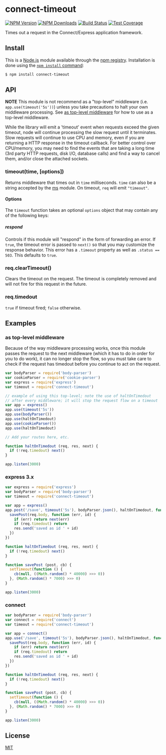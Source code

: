# connect-timeout

[![NPM Version][npm-image]][npm-url]
[![NPM Downloads][downloads-image]][downloads-url]
[![Build Status][travis-image]][travis-url]
[![Test Coverage][coveralls-image]][coveralls-url]

Times out a request in the Connect/Express application framework.

## Install

This is a [Node.js](https://nodejs.org/en/) module available through the
[npm registry](https://www.npmjs.com/). Installation is done using the
[`npm install` command](https://docs.npmjs.com/getting-started/installing-npm-packages-locally):

```sh
$ npm install connect-timeout
```

## API

**NOTE** This module is not recommend as a "top-level" middleware (i.e.
`app.use(timeout('5s'))`) unless you take precautions to halt your own
middleware processing. See [as top-level middleware](#as-top-level-middleware)
for how to use as a top-level middleware.

While the library will emit a 'timeout' event when requests exceed the given
timeout, node will continue processing the slow request until it terminates.
Slow requests will continue to use CPU and memory, even if you are returning
a HTTP response in the timeout callback. For better control over CPU/memory,
you may need to find the events that are taking a long time (3rd party HTTP
requests, disk I/O, database calls) and find a way to cancel them, and/or
close the attached sockets.

### timeout(time, [options])

Returns middleware that times out in `time` milliseconds. `time` can also
be a string accepted by the [ms](https://www.npmjs.org/package/ms#readme)
module. On timeout, `req` will emit `"timeout"`.

#### Options

The `timeout` function takes an optional `options` object that may contain
any of the following keys:

##### respond

Controls if this module will "respond" in the form of forwarding an error.
If `true`, the timeout error is passed to `next()` so that you may customize
the response behavior. This error has a `.timeout` property as well as
`.status == 503`. This defaults to `true`.

### req.clearTimeout()

Clears the timeout on the request. The timeout is completely removed and
will not fire for this request in the future.

### req.timedout

`true` if timeout fired; `false` otherwise.

## Examples

### as top-level middleware

Because of the way middleware processing works, once this module
passes the request to the next middleware (which it has to do in order
for you to do work), it can no longer stop the flow, so you must take
care to check if the request has timedout before you continue to act
on the request.

```javascript
var bodyParser = require('body-parser')
var cookieParser = require('cookie-parser')
var express = require('express')
var timeout = require('connect-timeout')

// example of using this top-level; note the use of haltOnTimedout
// after every middleware; it will stop the request flow on a timeout
var app = express()
app.use(timeout('5s'))
app.use(bodyParser())
app.use(haltOnTimedout)
app.use(cookieParser())
app.use(haltOnTimedout)

// Add your routes here, etc.

function haltOnTimedout (req, res, next) {
  if (!req.timedout) next()
}

app.listen(3000)
```

### express 3.x

```javascript
var express = require('express')
var bodyParser = require('body-parser')
var timeout = require('connect-timeout')

var app = express()
app.post('/save', timeout('5s'), bodyParser.json(), haltOnTimedout, function (req, res, next) {
  savePost(req.body, function (err, id) {
    if (err) return next(err)
    if (req.timedout) return
    res.send('saved as id ' + id)
  })
})

function haltOnTimedout (req, res, next) {
  if (!req.timedout) next()
}

function savePost (post, cb) {
  setTimeout(function () {
    cb(null, ((Math.random() * 40000) >>> 0))
  }, (Math.random() * 7000) >>> 0)
}

app.listen(3000)
```

### connect

```javascript
var bodyParser = require('body-parser')
var connect = require('connect')
var timeout = require('connect-timeout')

var app = connect()
app.use('/save', timeout('5s'), bodyParser.json(), haltOnTimedout, function (req, res, next) {
  savePost(req.body, function (err, id) {
    if (err) return next(err)
    if (req.timedout) return
    res.send('saved as id ' + id)
  })
})

function haltOnTimedout (req, res, next) {
  if (!req.timedout) next()
}

function savePost (post, cb) {
  setTimeout(function () {
    cb(null, ((Math.random() * 40000) >>> 0))
  }, (Math.random() * 7000) >>> 0)
}

app.listen(3000)
```

## License

[MIT](LICENSE)

[npm-image]: https://img.shields.io/npm/v/connect-timeout.svg
[npm-url]: https://npmjs.org/package/connect-timeout
[travis-image]: https://img.shields.io/travis/expressjs/timeout/master.svg
[travis-url]: https://travis-ci.org/expressjs/timeout
[coveralls-image]: https://img.shields.io/coveralls/expressjs/timeout/master.svg
[coveralls-url]: https://coveralls.io/r/expressjs/timeout?branch=master
[downloads-image]: https://img.shields.io/npm/dm/connect-timeout.svg
[downloads-url]: https://npmjs.org/package/connect-timeout
[gratipay-image]: https://img.shields.io/gratipay/dougwilson.svg
[gratipay-url]: https://www.gratipay.com/dougwilson/
